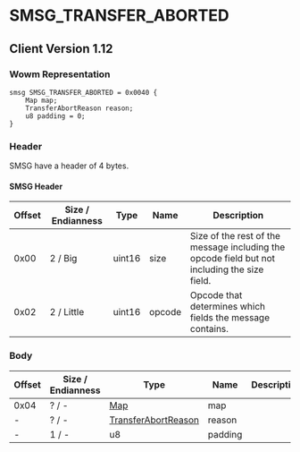 # SMSG_TRANSFER_ABORTED

## Client Version 1.12

### Wowm Representation
```rust,ignore
smsg SMSG_TRANSFER_ABORTED = 0x0040 {
    Map map;
    TransferAbortReason reason;
    u8 padding = 0;
}
```
### Header

SMSG have a header of 4 bytes.

#### SMSG Header

| Offset | Size / Endianness | Type   | Name   | Description |
| ------ | ----------------- | ------ | ------ | ----------- |
| 0x00   | 2 / Big           | uint16 | size   | Size of the rest of the message including the opcode field but not including the size field.|
| 0x02   | 2 / Little        | uint16 | opcode | Opcode that determines which fields the message contains.|

### Body

| Offset | Size / Endianness | Type | Name | Description | Comment |
| ------ | ----------------- | ---- | ---- | ----------- | ------- |
| 0x04 | ? / - | [Map](map.md) | map |  |  |
| - | ? / - | [TransferAbortReason](transferabortreason.md) | reason |  |  |
| - | 1 / - | u8 | padding |  |  |

